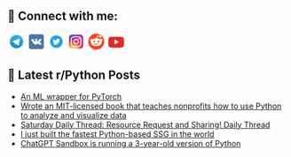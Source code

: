 ## 🔎 Connect with me:
[<img src="https://github.com/bullbesh/bullbesh/blob/main/images/Telegram.png" width="32" height="32" />](https://t.me/bullbesh)
[<img src="https://github.com/bullbesh/bullbesh/blob/main/images/VK.png" width="32" height="32" />](https://vk.com/bullbesh)
[<img src="https://github.com/bullbesh/bullbesh/blob/main/images/Twitter.png" width="32" height="32" />](https://twitter.com/bullbesh1)
[<img src="https://github.com/bullbesh/bullbesh/blob/main/images/Instagram.png" width="32" height="32" />](https://www.instagram.com/bullbesh)
[<img src="https://github.com/bullbesh/bullbesh/blob/main/images/Reddit.png" width="32" height="32" />](https://www.reddit.com/user/bullbesh)
[<img src="https://github.com/bullbesh/bullbesh/blob/main/images/YouTube.png" width="32" height="32" />](https://www.youtube.com/channel/UCtfjRs6uzgq5mfm8S06WTcg)

## 📕 Latest r/Python Posts
<!-- BLOG-POST-LIST:START -->
- [An ML wrapper for PyTorch](https://www.reddit.com/r/Python/comments/1lgqnvv/an_ml_wrapper_for_pytorch/)
- [Wrote an MIT-licensed book that teaches nonprofits how to use Python to analyze and visualize data](https://www.reddit.com/r/Python/comments/1lgmr2b/wrote_an_mitlicensed_book_that_teaches_nonprofits/)
- [Saturday Daily Thread: Resource Request and Sharing! Daily Thread](https://www.reddit.com/r/Python/comments/1lgiy3h/saturday_daily_thread_resource_request_and/)
- [I just built the fastest Python-based SSG in the world](https://www.reddit.com/r/Python/comments/1lgerm1/i_just_built_the_fastest_pythonbased_ssg_in_the/)
- [ChatGPT Sandbox is running a 3-year-old version of Python](https://www.reddit.com/r/Python/comments/1lgbj34/chatgpt_sandbox_is_running_a_3yearold_version_of/)
<!-- BLOG-POST-LIST:END -->
